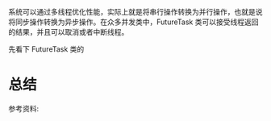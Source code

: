 系统可以通过多线程优化性能，实际上就是将串行操作转换为并行操作，也就是说将同步操作转换为异步操作。在众多并发类中，FutureTask 类可以接受线程返回的结果，并且可以取消或者中断线程。

先看下 FutureTask 类的

# 总结

参考资料: